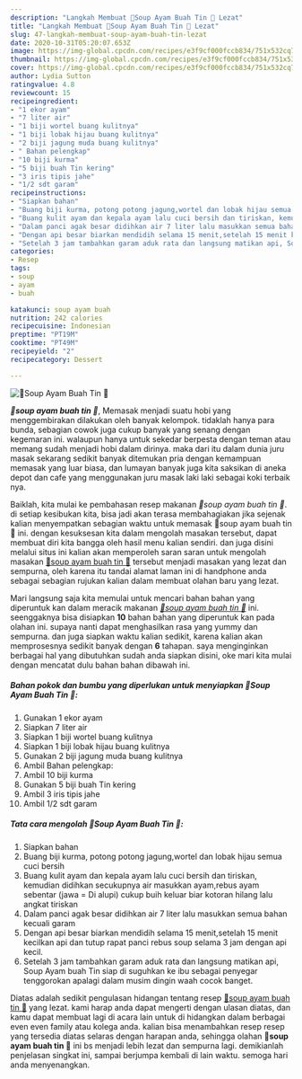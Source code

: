 ```yaml
---
description: "Langkah Membuat 🥕Soup Ayam Buah Tin 🥕 Lezat"
title: "Langkah Membuat 🥕Soup Ayam Buah Tin 🥕 Lezat"
slug: 47-langkah-membuat-soup-ayam-buah-tin-lezat
date: 2020-10-31T05:20:07.653Z
image: https://img-global.cpcdn.com/recipes/e3f9cf000fccb834/751x532cq70/🥕soup-ayam-buah-tin-🥕-foto-resep-utama.jpg
thumbnail: https://img-global.cpcdn.com/recipes/e3f9cf000fccb834/751x532cq70/🥕soup-ayam-buah-tin-🥕-foto-resep-utama.jpg
cover: https://img-global.cpcdn.com/recipes/e3f9cf000fccb834/751x532cq70/🥕soup-ayam-buah-tin-🥕-foto-resep-utama.jpg
author: Lydia Sutton
ratingvalue: 4.8
reviewcount: 15
recipeingredient:
- "1 ekor ayam"
- "7 liter air"
- "1 biji wortel buang kulitnya"
- "1 biji lobak hijau buang kulitnya"
- "2 biji jagung muda buang kulitnya"
- " Bahan pelengkap"
- "10 biji kurma"
- "5 biji buah Tin kering"
- "3 iris tipis jahe"
- "1/2 sdt garam"
recipeinstructions:
- "Siapkan bahan"
- "Buang biji kurma, potong potong jagung,wortel dan lobak hijau semua cuci bersih"
- "Buang kulit ayam dan kepala ayam lalu cuci bersih dan tiriskan, kemudian didihkan secukupnya air masukkan ayam,rebus ayam sebentar (jawa = Di alupi) cukup buih keluar biar kotoran hilang lalu angkat tiriskan"
- "Dalam panci agak besar didihkan air 7 liter lalu masukkan semua bahan kecuali garam"
- "Dengan api besar biarkan mendidih selama 15 menit,setelah 15 menit kecilkan api dan tutup rapat panci rebus soup selama 3 jam dengan api kecil."
- "Setelah 3 jam tambahkan garam aduk rata dan langsung matikan api, Soup Ayam buah Tin siap di suguhkan ke ibu sebagai penyegar tenggorokan apalagi dalam musim dingin waah cocok banget."
categories:
- Resep
tags:
- soup
- ayam
- buah

katakunci: soup ayam buah 
nutrition: 242 calories
recipecuisine: Indonesian
preptime: "PT19M"
cooktime: "PT49M"
recipeyield: "2"
recipecategory: Dessert

---
```



![🥕Soup Ayam Buah Tin 🥕](https://img-global.cpcdn.com/recipes/e3f9cf000fccb834/751x532cq70/🥕soup-ayam-buah-tin-🥕-foto-resep-utama.jpg)

<b><i>🥕soup ayam buah tin 🥕</i></b>, Memasak menjadi suatu hobi yang menggembirakan dilakukan oleh banyak kelompok. tidaklah hanya para bunda, sebagian cowok juga cukup banyak yang senang dengan kegemaran ini. walaupun hanya untuk sekedar berpesta dengan teman atau memang sudah menjadi hobi dalam dirinya. maka dari itu dalam dunia juru masak sekarang sedikit banyak ditemukan pria dengan kemampuan memasak yang luar biasa, dan lumayan banyak juga kita saksikan di aneka depot dan cafe yang menggunakan juru masak laki laki sebagai koki terbaik nya.

Baiklah, kita mulai ke pembahasan resep makanan <i>🥕soup ayam buah tin 🥕</i>. di setiap kesibukan kita, bisa jadi akan terasa membahagiakan jika sejenak kalian menyempatkan sebagian waktu untuk memasak 🥕soup ayam buah tin 🥕 ini. dengan kesuksesan kita dalam mengolah masakan tersebut, dapat membuat diri kita bangga oleh hasil menu kalian sendiri. dan juga disini melalui situs ini kalian akan memperoleh saran saran untuk mengolah masakan <u>🥕soup ayam buah tin 🥕</u> tersebut menjadi masakan yang lezat dan sempurna, oleh karena itu tandai alamat laman ini di handphone anda sebagai sebagian rujukan kalian dalam membuat olahan baru yang lezat.




Mari langsung saja kita memulai untuk mencari bahan bahan yang diperuntuk kan dalam meracik makanan <u><i>🥕soup ayam buah tin 🥕</i></u> ini. seenggaknya bisa disiapkan <b>10</b> bahan bahan yang diperuntuk kan pada olahan ini. supaya nanti dapat menghasilkan rasa yang yummy dan sempurna. dan juga siapkan waktu kalian sedikit, karena kalian akan memprosesnya sedikit banyak dengan <b>6</b> tahapan. saya menginginkan berbagai hal yang dibutuhkan sudah anda siapkan disini, oke mari kita mulai dengan mencatat dulu bahan bahan dibawah ini.

<!--inarticleads1-->

##### Bahan pokok dan bumbu yang diperlukan untuk menyiapkan 🥕Soup Ayam Buah Tin 🥕:

1. Gunakan 1 ekor ayam
1. Siapkan 7 liter air
1. Siapkan 1 biji wortel buang kulitnya
1. Siapkan 1 biji lobak hijau buang kulitnya
1. Gunakan 2 biji jagung muda buang kulitnya
1. Ambil  Bahan pelengkap:
1. Ambil 10 biji kurma
1. Gunakan 5 biji buah Tin kering
1. Ambil 3 iris tipis jahe
1. Ambil 1/2 sdt garam




<!--inarticleads2-->

##### Tata cara mengolah 🥕Soup Ayam Buah Tin 🥕:

1. Siapkan bahan
1. Buang biji kurma, potong potong jagung,wortel dan lobak hijau semua cuci bersih
1. Buang kulit ayam dan kepala ayam lalu cuci bersih dan tiriskan, kemudian didihkan secukupnya air masukkan ayam,rebus ayam sebentar (jawa = Di alupi) cukup buih keluar biar kotoran hilang lalu angkat tiriskan
1. Dalam panci agak besar didihkan air 7 liter lalu masukkan semua bahan kecuali garam
1. Dengan api besar biarkan mendidih selama 15 menit,setelah 15 menit kecilkan api dan tutup rapat panci rebus soup selama 3 jam dengan api kecil.
1. Setelah 3 jam tambahkan garam aduk rata dan langsung matikan api, Soup Ayam buah Tin siap di suguhkan ke ibu sebagai penyegar tenggorokan apalagi dalam musim dingin waah cocok banget.




Diatas adalah sedikit pengulasan hidangan tentang resep <u>🥕soup ayam buah tin 🥕</u> yang lezat. kami harap anda dapat mengerti dengan ulasan diatas, dan kamu dapat membuat lagi di acara lain untuk di hidangkan dalam berbagai even even family atau kolega anda. kalian bisa menambahkan resep resep yang tersedia diatas selaras dengan harapan anda, sehingga olahan <b>🥕soup ayam buah tin 🥕</b> ini bs menjadi lebih lezat dan sempurna lagi. demikianlah penjelasan singkat ini, sampai berjumpa kembali di lain waktu. semoga hari anda menyenangkan.
